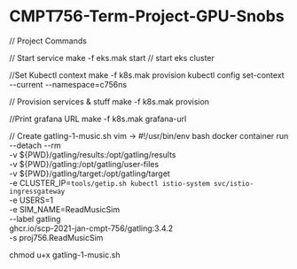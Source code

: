 # CMPT756-Term-Project-GPU-Snobs


// Project Commands

// Start service
make -f eks.mak start // start eks cluster

//Set Kubectl context
make -f k8s.mak provision
kubectl config set-context --current --namespace=c756ns

// Provision services & stuff
make -f k8s.mak provision

//Print grafana URL
make -f k8s.mak grafana-url

// Create gatling-1-music.sh
vim -> 
#!/usr/bin/env bash
docker container run --detach --rm \
  -v ${PWD}/gatling/results:/opt/gatling/results \
  -v ${PWD}/gatling:/opt/gatling/user-files \
  -v ${PWD}/gatling/target:/opt/gatling/target \
  -e CLUSTER_IP=`tools/getip.sh kubectl istio-system svc/istio-ingressgateway` \
  -e USERS=1 \
  -e SIM_NAME=ReadMusicSim \
  --label gatling \
  ghcr.io/scp-2021-jan-cmpt-756/gatling:3.4.2 \
  -s proj756.ReadMusicSim

chmod u+x gatling-1-music.sh
